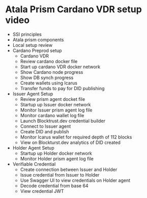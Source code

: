 # Atala Prism Cardano VDR setup video

- SSI principles
- Atala prism components
- Local setup review
- Cardano Preprod setup
  - Cardano VDR	
  - Review cardano docker file
  - Start up cardano VDR docker network
  - Show Cardano node progress
  - Show DB synch progress
  - Create wallets using Icarus
  - Transfer funds to pay for DID publishing
- Issuer Agent Setup
  - Review prism agent docket file
  - Startup up Issuer docker network
  - Monitor Issuer prism agent log file
  - Monitor cardano wallet log file
  - Launch Blocktrust.dev credential builder
  - Connect to Issuer agent
  - Create DID and publish
  - Monitor Icarus wallet for required depth of 112 blocks
  - View on Blockturst.dev analytics of DID created
- Holder Agent Setup
  - Startup up Holder docker network
  - Monitor Holder prism agent log file
- Verifiable Credential
  - Create connection between Issuer and Holder
  - Issue credential from Issuer to Holder
  - Use Swagger UI to view credentials on Holder agent
  - Decode credential from base 64
  - View credential JWT
